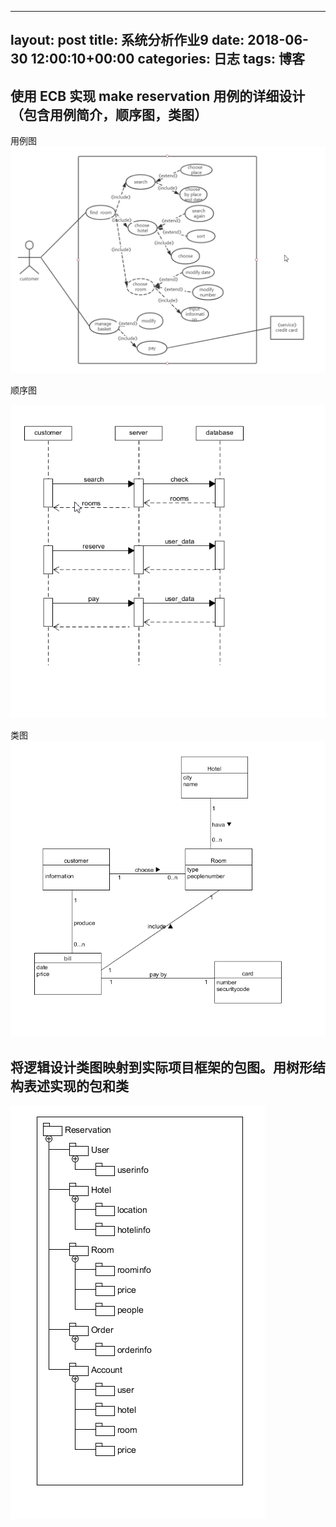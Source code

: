 
---
layout: post
title: 系统分析作业9
date: 2018-06-30 12:00:10+00:00
categories: 日志
tags: 博客
---

## 使用 ECB 实现 make reservation 用例的详细设计（包含用例简介，顺序图，类图）

用例图
![](https://raw.githubusercontent.com/sonhua-deng/sonhua-deng.github.io/master/A1.png)

顺序图

![](https://raw.githubusercontent.com/sonhua-deng/sonhua-deng.github.io/master/6301.png)

类图
![](https://raw.githubusercontent.com/sonhua-deng/sonhua-deng.github.io/master/S1.png)


## 将逻辑设计类图映射到实际项目框架的包图。用树形结构表述实现的包和类
![](https://raw.githubusercontent.com/sonhua-deng/sonhua-deng.github.io/master/6302.png)